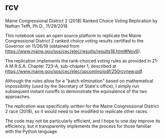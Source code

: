 # rcv
Maine Congressional District 2 (2018) Ranked Choice Voting Replication
by Nathan Tefft, Ph.D., 11/29/2018

This notebook uses an open source platform to replicate the Maine Congressional District 2 ranked choice voting results certified to the Governor on 11/26/18 (obtained from https://www.maine.gov/sos/cec/elec/results/results18.html#Nov6).

The replication implements the rank-choiced voting rules as provided in 21-A M.R.S.A. Chapter 723-A, sub-chapter 1, described at https://www.maine.gov/sos/cec/elec/upcoming/pdf/250rcvnew.pdf.

Although the rules allow for a "batch elimination" based on mathematical impossibility (used by the Secretary of State's office), I simply run subsequent instant runoffs to demonstrate the equivalence of the two approaches.

The replication was specifically written for the Maine Congressional District 2 race (2018), so it would need to be modified to replicate other races.

The code may not be particularly efficient, and I hope to one day improve its efficiency, but it transparently implements the process for those familiar with the Python language.
